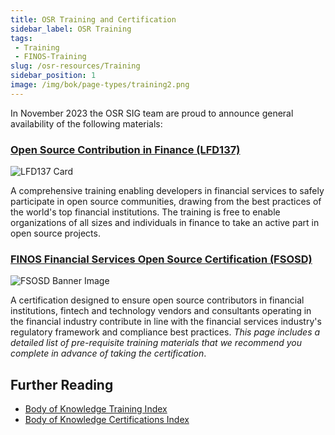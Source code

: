 ```yaml
---
title: OSR Training and Certification
sidebar_label: OSR Training
tags:
 - Training
 - FINOS-Training
slug: /osr-resources/Training
sidebar_position: 1
image: /img/bok/page-types/training2.png
---
```


In November 2023 the OSR SIG team are proud to announce general availability of the following materials:

### [Open Source Contribution in Finance (LFD137)](../bok/Training/LFD137-Contribution-In-Finance)

![LFD137 Card](/img/bok/training/Training_LFD137_102034.png)

A comprehensive training enabling developers in financial services to safely participate in open source communities, drawing from the best practices of the world's top financial institutions. The training is free to enable organizations of all sizes and individuals in finance to take an active part in open source projects.

### [FINOS Financial Services Open Source Certification (FSOSD)](../bok/Certifications/FSOSD)

![FSOSD Banner Image](/img/bok/training/Training_CertLaunch_FSOSD.png)

A certification designed to ensure open source contributors in financial institutions, fintech and technology vendors and consultants operating in the financial industry contribute in line with the financial services industry's regulatory framework and compliance best practices.  _This page includes a detailed list of pre-requisite training materials that we recommend you complete in advance of taking the certification_.

## Further Reading
 
- [Body of Knowledge Training Index](../bok/Training/Introduction)
- [Body of Knowledge Certifications Index](../bok/Certifications/Introduction)

